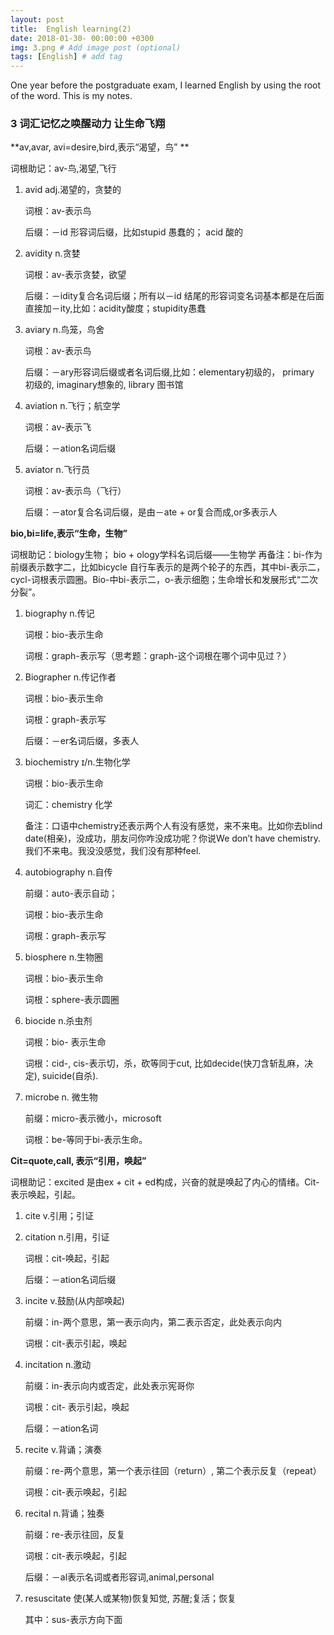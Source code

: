 ```yaml
---
layout: post
title:  English learning(2)
date: 2018-01-30- 00:00:00 +0300
img: 3.png # Add image post (optional)
tags: [English] # add tag
---
```


One year before the postgraduate exam, I learned English by using the root of the word. This is my notes.


### 3 词汇记忆之唤醒动力 让生命飞翔

**av,avar, avi=desire,bird,表示“渴望，鸟” **

词根助记：av-鸟,渴望,飞行

1. avid adj.渴望的，贪婪的

	词根：av-表示鸟

	后缀：－id 形容词后缀，比如stupid 愚蠢的； acid 酸的

2. avidity n.贪婪

    词根：av-表示贪婪，欲望

	后缀：－idity复合名词后缀；所有以－id 结尾的形容词变名词基本都是在后面直接加－ity,比如：acidity酸度；stupidity愚蠢

3. aviary n.鸟笼，鸟舍

	词根：av-表示鸟

	后缀：－ary形容词后缀或者名词后缀,比如：elementary初级的， primary 初级的, imaginary想象的, library 图书馆

4. aviation n.飞行；航空学

	词根：av-表示飞

	后缀：－ation名词后缀

5. aviator n.飞行员

	词根：av-表示鸟（飞行）

	后缀：－ator复合名词后缀，是由－ate + or复合而成,or多表示人

**bio,bi=life,表示“生命，生物”**

词根助记：biology生物； bio + ology学科名词后缀——生物学
再备注：bi-作为前缀表示数字二，比如bicycle 自行车表示的是两个轮子的东西，其中bi-表示二，cycl-词根表示圆圈。Bio-中bi-表示二，o-表示细胞；生命增长和发展形式“二次分裂”。

1. biography n.传记

	词根：bio-表示生命

	词根：graph-表示写（思考题：graph-这个词根在哪个词中见过？）

2. Biographer n.传记作者

	词根：bio-表示生命

	词根：graph-表示写

	后缀：－er名词后缀，多表人

3. biochemistry ɪ/n.生物化学

	词根：bio-表示生命

	词汇：chemistry 化学

	备注：口语中chemistry还表示两个人有没有感觉，来不来电。比如你去blind date(相亲)，没成功，朋友问你咋没成功呢？你说We don’t have
    chemistry. 我们不来电。我没没感觉，我们没有那种feel.

4. autobiography n.自传

	前缀：auto-表示自动；

	词根：bio-表示生命

	词根：graph-表示写

5. biosphere n.生物圈

	词根：bio-表示生命

	词根：sphere-表示圆圈

6. biocide n.杀虫剂

	词根：bio- 表示生命

	词根：cid-, cis-表示切，杀，砍等同于cut, 比如decide(快刀含斩乱麻，决定), suicide(自杀).

7. microbe n. 微生物

	前缀：micro-表示微小，microsoft

	词根：be-等同于bi-表示生命。

**Cit=quote,call, 表示“引用，唤起”**

词根助记：excited 是由ex + cit + ed构成，兴奋的就是唤起了内心的情绪。Cit- 表示唤起，引起。

1. cite v.引用；引证

2. citation n.引用，引证

	词根：cit-唤起，引起

	后缀：－ation名词后缀

3. incite v.鼓励(从内部唤起)

	前缀：in-两个意思，第一表示向内，第二表示否定，此处表示向内

    词根：cit-表示引起，唤起

4. incitation n.激动

	前缀：in-表示向内或否定，此处表示宪哥你

	词根：cit- 表示引起，唤起

	后缀：－ation名词

5. recite v.背诵；演奏

	前缀：re-两个意思，第一个表示往回（return）, 第二个表示反复（repeat）

	词根：cit-表示唤起，引起

6. recital n.背诵；独奏

	前缀：re-表示往回，反复

	词根：cit-表示唤起，引起

	后缀：－al表示名词或者形容词,animal,personal

7. resuscitate 使(某人或某物)恢复知觉, 苏醒;复活；恢复

	其中：sus-表示方向下面








